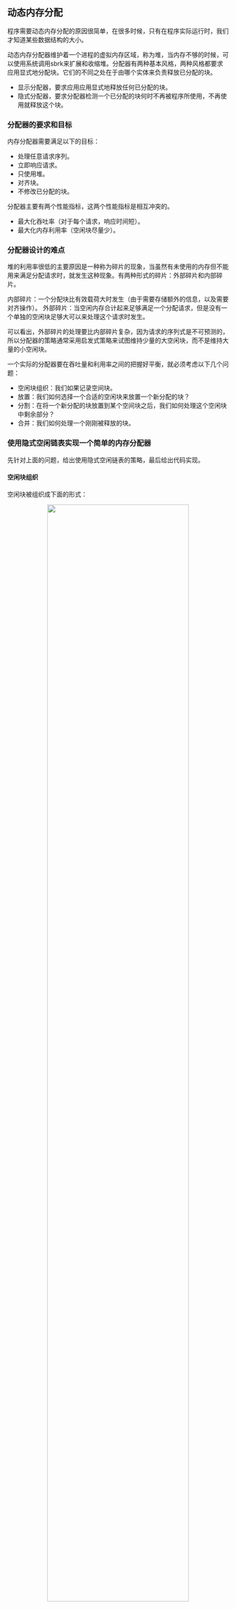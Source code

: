 ## 动态内存分配

程序需要动态内存分配的原因很简单，在很多时候，只有在程序实际运行时，我们才知道某些数据结构的大小。

动态内存分配器维护着一个进程的虚拟内存区域，称为堆，当内存不够的时候，可以使用系统调用sbrk来扩展和收缩堆。分配器有两种基本风格，两种风格都要求应用显式地分配块。它们的不同之处在于由哪个实体来负责释放已分配的块。

* 显示分配器，要求应用应用显式地释放任何已分配的块。
* 隐式分配器，要求分配器检测一个已分配的块何时不再被程序所使用，不再使用就释放这个块。

### 分配器的要求和目标
内存分配器需要满足以下的目标：
* 处理任意请求序列。
* 立即响应请求。
* 只使用堆。
* 对齐块。
* 不修改已分配的块。

分配器主要有两个性能指标，这两个性能指标是相互冲突的。

* 最大化吞吐率（对于每个请求，响应时间短）。
* 最大化内存利用率（空闲块尽量少）。

### 分配器设计的难点

堆的利用率很低的主要原因是一种称为碎片的现象，当虽然有未使用的内存但不能用来满足分配请求时，就发生这种现象。有两种形式的碎片：外部碎片和内部碎片。

内部碎片：一个分配块比有效载荷大时发生（由于需要存储额外的信息，以及需要对齐操作）。
外部碎片：当空闲内存合计起来足够满足一个分配请求，但是没有一个单独的空闲块足够大可以来处理这个请求时发生。

可以看出，外部碎片的处理要比内部碎片复杂，因为请求的序列式是不可预测的，所以分配器的策略通常采用启发式策略来试图维持少量的大空闲块，而不是维持大量的小空闲块。

一个实际的分配器要在吞吐量和利用率之间的把握好平衡，就必须考虑以下几个问题：
* 空闲块组织：我们如果记录空间块。
* 放置：我们如何选择一个合适的空闲块来放置一个新分配的块？
* 分割：在将一个新分配的块放置到某个空间块之后，我们如何处理这个空闲块中剩余部分？
* 合并：我们如何处理一个刚刚被释放的块。

### 使用隐式空闲链表实现一个简单的内存分配器
先针对上面的问题，给出使用隐式空闲链表的策略，最后给出代码实现。

#### 空闲块组织
空闲块被组织成下面的形式：

<p align="center">
  <img width="80%" height="80%" src="/assets/csapp/malloc.png">
</p>

#### 放置

这里记录了堆的起始地址。每次放置，从起始开始查询，直到找到一个足够大的空闲块，如果没有足够大的空闲块，则调用sbrk在堆上分配空间。

#### 分割

只有当一个空闲块分配给比它小的块的时候，才会发生分割，所以，分割的策略就比较简单了，就是把它分割成两部分。

#### 合并

上面的表示，可以看做是一个双向链表，所以合并的策略就比较简单，释放之后，如果前面块为空闲块，就合并；如果后面块为空闲块，就合并。可以看出，使用这种策略，合并还是非常方便的。

#### 代码实现

首先定义了以下的宏定义。

```cpp
#define WSIZE       4       
#define DSIZE       8       
#define CHUNKSIZE  (1<<12) 

#define MAX(x, y) ((x) > (y)? (x) : (y))  

/* 8字节对齐，所以分配内存的大小后3位均为0，所以可以用它来表示其他信息，这里表示是否空闲 */
#define PACK(size, alloc)  ((size) | (alloc)) 

/* 读/写4字节 */
#define GET(p)       (*(unsigned int *)(p))            
#define PUT(p, val)  (*(unsigned int *)(p) = (val))   

/* 取出size和是否分配，注意，这里size的大小包含了头部和尾部的大小 */
#define GET_SIZE(p)  (GET(p) & ~0x7)                   
#define GET_ALLOC(p) (GET(p) & 0x1)                   

/* 根据分配内存的地址找到头部和尾部 */
#define HDRP(bp)       ((char *)(bp) - WSIZE)                    
#define FTRP(bp)       ((char *)(bp) + GET_SIZE(HDRP(bp)) - DSIZE) 

/* 根据分配内存的地址找到上一块和下一块 */
#define NEXT_BLKP(bp)  ((char *)(bp) + GET_SIZE(((char *)(bp) - WSIZE))) 
#define PREV_BLKP(bp)  ((char *)(bp) - GET_SIZE(((char *)(bp) - DSIZE))) 
```

整个隐式链表被组织成以下形式。首先，分配了8字节的头部，主要是要记录链表的开始，然后需要有一个尾部记录链表的结束，因为链表结束只需要4个字节，所以前面空了4个字节，以满足对齐的需求。

<p align="center">
  <img width="100%" height="100%" src="/assets/csapp/link.png">
</p>

```cpp
static char *heap_listp = 0; /* 指向堆的第一块内存 */

int mm_init(void) {
    if ((heap_listp = mem_sbrk(4*WSIZE)) == (void *)-1) 
        return -1;
    PUT(heap_listp, 0); /* 空白对齐 */                          
    PUT(heap_listp + (1*WSIZE), PACK(DSIZE, 1)); /* 堆头 */ 
    PUT(heap_listp + (2*WSIZE), PACK(DSIZE, 1));  /* 堆头 */ 
    PUT(heap_listp + (3*WSIZE), PACK(0, 1)); /* 堆尾 */     
    heap_listp += (2*WSIZE);   

    /* 一次请求一个大块，而不是多次请求小块，可以提高运行效率 */
    if (extend_heap(CHUNKSIZE/WSIZE) == NULL)  
        return -1;
    return 0;
}
```

```cpp
static void *extend_heap(size_t words) {
    char *bp;
    size_t size;

    size = (words % 2) ? (words+1) * WSIZE : words * WSIZE; 
    if ((long)(bp = mem_sbrk(size)) == -1)  
        return NULL;         

    PUT(HDRP(bp), PACK(size, 0)); /* 修改空闲块大小和头 */         
    PUT(FTRP(bp), PACK(size, 0));        
    PUT(HDRP(NEXT_BLKP(bp)), PACK(0, 1)); 

    return coalesce(bp);                                          
}

static void *coalesce(void *bp) {
    size_t prev_alloc = GET_ALLOC(FTRP(PREV_BLKP(bp)));
    size_t next_alloc = GET_ALLOC(HDRP(NEXT_BLKP(bp)));
    size_t size = GET_SIZE(HDRP(bp));

    if (prev_alloc && next_alloc) { /* 上一块和下一块都已经分配了，无法合并 */             
        return bp;
    }else if (prev_alloc && !next_alloc) { 
        /* 合并下一块，合并的时候一定要注意合并的顺序，不然bp的指向会不正确 */      
        size += GET_SIZE(HDRP(NEXT_BLKP(bp)));
        PUT(HDRP(bp), PACK(size, 0));
        PUT(FTRP(bp), PACK(size,0));
    }else if (!prev_alloc && next_alloc) { /* 合并上一块 */     
        size += GET_SIZE(HDRP(PREV_BLKP(bp)));
        PUT(FTRP(bp), PACK(size, 0));
        PUT(HDRP(PREV_BLKP(bp)), PACK(size, 0));
        bp = PREV_BLKP(bp);
    }else { /* 合并上一块和下一块 */                                   
        size += GET_SIZE(HDRP(PREV_BLKP(bp))) + 
            GET_SIZE(FTRP(NEXT_BLKP(bp)));
        PUT(HDRP(PREV_BLKP(bp)), PACK(size, 0));
        PUT(FTRP(NEXT_BLKP(bp)), PACK(size, 0));
        bp = PREV_BLKP(bp);
    }
    return bp;
}
```

```cpp
void *mm_malloc(size_t size) 
{
    size_t asize;      
    size_t extendsize; 
    char *bp;      

    if (heap_listp == 0){
        mm_init();
    }

    if (size == 0)
        return NULL;
    
    if (size <= DSIZE)                                          
        asize = 2*DSIZE;                                        
    else
        asize = DSIZE * ((size + (DSIZE) + (DSIZE-1)) / DSIZE); 

    
    if ((bp = find_fit(asize)) != NULL) {  
        place(bp, asize);                  
        return bp;
    }

    extendsize = MAX(asize,CHUNKSIZE);                 
    if ((bp = extend_heap(extendsize/WSIZE)) == NULL)  
        return NULL;                                  
    place(bp, asize);                                 
    return bp;
}

static void place(void *bp, size_t asize){
    size_t csize = GET_SIZE(HDRP(bp));   

    if ((csize - asize) >= (2*DSIZE)) { 
        PUT(HDRP(bp), PACK(asize, 1));
        PUT(FTRP(bp), PACK(asize, 1));
        bp = NEXT_BLKP(bp);
        PUT(HDRP(bp), PACK(csize-asize, 0));
        PUT(FTRP(bp), PACK(csize-asize, 0));
    }
    else { 
        PUT(HDRP(bp), PACK(csize, 1));
        PUT(FTRP(bp), PACK(csize, 1));
    }
}

static void *find_fit(size_t asize){

    void *bp;

    for (bp = heap_listp; GET_SIZE(HDRP(bp)) > 0; bp = NEXT_BLKP(bp)) {
        if (!GET_ALLOC(HDRP(bp)) && (asize <= GET_SIZE(HDRP(bp)))) {
            return bp;
        }
    }
    return NULL;
}
```

```cpp
void mm_free(void *bp)
{
   
    if (bp == 0) 
        return;

    size_t size = GET_SIZE(HDRP(bp));
 
    if (heap_listp == 0){
        mm_init();
    }

    PUT(HDRP(bp), PACK(size, 0));
    PUT(FTRP(bp), PACK(size, 0));
    coalesce(bp);
}
```

```cpp
void *mm_realloc(void *ptr, size_t size)
{
    size_t oldsize;
    void *newptr;

    if(size == 0) {
        mm_free(ptr);
        return 0;
    }

    if(ptr == NULL) {
        return mm_malloc(size);
    }

    newptr = mm_malloc(size);

    if(!newptr) {
        return 0;
    }

    oldsize = GET_SIZE(HDRP(ptr));
    if(size < oldsize) oldsize = size;
    memcpy(newptr, ptr, oldsize);
    mm_free(ptr);
    return newptr;
}
```
这个代码整体来说，其实理解了并不难，就是说，逻辑上讲，并不难，但如果要自己写，可能有点不知道从何入手。代码虽然不长，但不好写，注意的地方有点多，比如合并部分的代码。另外，个人感觉不知道怎么调试这个程序，感觉不是很好操作。

